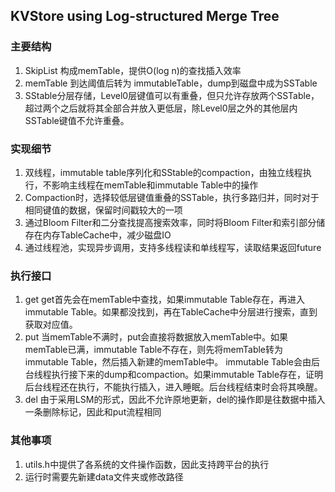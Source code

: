 ## KVStore using Log-structured Merge Tree

### 主要结构
1. SkipList 构成memTable，提供O(log n)的查找插入效率
2. memTable 到达阈值后转为 immutableTable，dump到磁盘中成为SSTable
3. SStable分层存储，Level0层键值可以有重叠，但只允许存放两个SSTable， 
   超过两个之后就将其全部合并放入更低层，除Level0层之外的其他层内SSTable键值不允许重叠。
   
### 实现细节
1. 双线程，immutable table序列化和SStable的compaction，由独立线程执行，不影响主线程在memTable和immutable Table中的操作
2. Compaction时，选择较低层键值重叠的SSTable，执行多路归并，同时对于相同键值的数据，保留时间戳较大的一项
3. 通过Bloom Filter和二分查找提高搜索效率，同时将Bloom Filter和索引部分储存在内存TableCache中，减少磁盘IO
4. 通过线程池，实现异步调用，支持多线程读和单线程写，读取结果返回future

### 执行接口
1. get get首先会在memTable中查找，如果immutable Table存在，再进入immutable Table。如果都没找到，再在TableCache中分层进行搜索，直到获取对应值。
2. put 当memTable不满时，put会直接将数据放入memTable中。如果memTable已满，immutable Table不存在，则先将memTable转为immutable Table，然后插入新建的memTable中。
   immutable Table会由后台线程执行接下来的dump和compaction。如果immutable Table存在，证明后台线程还在执行，不能执行插入，进入睡眠。后台线程结束时会将其唤醒。
3. del 由于采用LSM的形式，因此不允许原地更新，del的操作即是往数据中插入一条删除标记，因此和put流程相同

### 其他事项
1. utils.h中提供了各系统的文件操作函数，因此支持跨平台的执行
2. 运行时需要先新建data文件夹或修改路径




